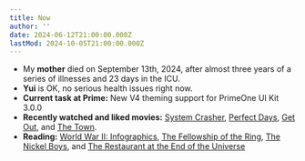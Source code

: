 ```yaml
---
title: Now
author: ''
date: 2024-06-12T21:00:00.000Z
lastMod: 2024-10-05T21:00:00.000Z
---
```


* My **mother** died on September 13th, 2024, after almost three years of a series of illnesses and 23 days in the ICU.
* **Yui** is OK, no serious health issues right now.
* **Current task at Prime:** New V4 theming support for PrimeOne UI Kit 3.0.0
* **Recently watched and liked movies:** [System Crasher](https://letterboxd.com/film/system-crasher/), [Perfect Days](https://letterboxd.com/film/perfect-days-2023/), [Get Out,](https://letterboxd.com/film/get-out-2017/) and [The Town](https://letterboxd.com/film/the-town/).
* **Reading:** [World War II: Infographics](https://www.goodreads.com/book/show/43785849-world-war-ii), [The Fellowship of the Ring](https://www.goodreads.com/book/show/61215351-the-fellowship-of-the-ring), [The Nickel Boys](https://www.goodreads.com/book/show/42270835-the-nickel-boys), and [The Restaurant at the End of the Universe](https://www.goodreads.com/book/show/8695.The_Restaurant_at_the_End_of_the_Universe)
